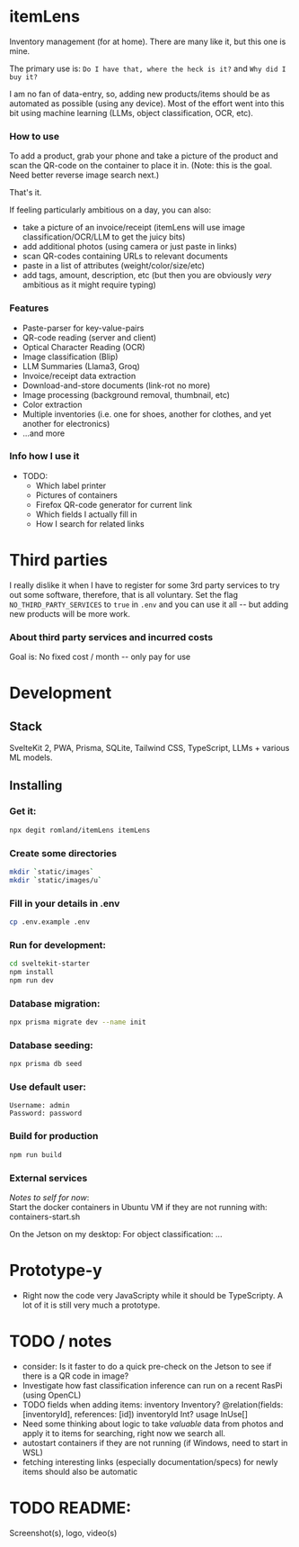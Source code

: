 # itemLens
Inventory management (for at home). There are many like it, but this one is mine.

The primary use is:
`Do I have that, where the heck is it?` and `Why did I buy it?`

I am no fan of data-entry, so, adding new products/items should be as automated as 
possible (using any device). Most of the effort went into this bit using machine learning
(LLMs, object classification, OCR, etc).

### How to use
To add a product, grab your phone and take a picture of the product and scan the
QR-code on the container to place it in. (Note: this is the goal. Need better reverse
image search next.)

That's it.

If feeling particularly ambitious on a day, you can also:
- take a picture of an invoice/receipt (itemLens will use image classification/OCR/LLM to get the juicy bits)
- add additional photos (using camera or just paste in links)
- scan QR-codes containing URLs to relevant documents
- paste in a list of attributes (weight/color/size/etc)
- add tags, amount, description, etc (but then you are obviously _very_ ambitious as it might require typing)

### Features
- Paste-parser for key-value-pairs
- QR-code reading (server and client)
- Optical Character Reading (OCR)
- Image classification (Blip)
- LLM Summaries (Llama3, Groq)
- Invoice/receipt data extraction
- Download-and-store documents (link-rot no more)
- Image processing (background removal, thumbnail, etc)
- Color extraction
- Multiple inventories (i.e. one for shoes, another for clothes, and yet another for electronics)
- ...and more

### Info how I use it
- TODO: 
    - Which label printer
    - Pictures of containers
    - Firefox QR-code generator for current link
    - Which fields I actually fill in
    - How I search for related links

# Third parties
I really dislike it when I have to register for some 3rd party services to try out some software,
therefore, that is all voluntary. Set the flag `NO_THIRD_PARTY_SERVICES` to `true` in `.env` 
and you can use it all -- but adding new products will be more work.

### About third party services and incurred costs
Goal is: No fixed cost / month -- only pay for use


# Development

## Stack
SvelteKit 2, PWA, Prisma, SQLite, Tailwind CSS, TypeScript, LLMs + various ML models.


## Installing

### Get it:
```bash
npx degit romland/itemLens itemLens
```

### Create some directories
```bash
mkdir `static/images`
mkdir `static/images/u`
```

### Fill in your details in .env
```bash
cp .env.example .env
```

### Run for development:
```bash
cd sveltekit-starter
npm install
npm run dev
```

### Database migration:
```bash
npx prisma migrate dev --name init
```

### Database seeding:
```bash
npx prisma db seed
```

### Use default user:
```
Username: admin
Password: password
```

### Build for production
```bash
npm run build
```

### External services
_Notes to self for now_:  
Start the docker containers in Ubuntu VM if they are not running with:
containers-start.sh

On the Jetson on my desktop:
    For object classification:
    ...

# Prototype-y
- Right now the code very JavaScripty while it should be TypeScripty. A lot of it is still very much a prototype.

# TODO / notes
- consider: Is it faster to do a quick pre-check on the Jetson to see if there is a QR code in image?
- Investigate how fast classification inference can run on a recent RasPi (using OpenCL)
- TODO fields when adding items:
    inventory   Inventory? @relation(fields: [inventoryId], references: [id])
    inventoryId Int?
    usage      InUse[] 
- Need some thinking about logic to take _valuable_ data from photos and apply it to items for searching,
  right now we search all.
- autostart containers if they are not running (if Windows, need to start in WSL)
- fetching interesting links (especially documentation/specs) for newly items should also be automatic

# TODO README:
Screenshot(s), logo, video(s)
